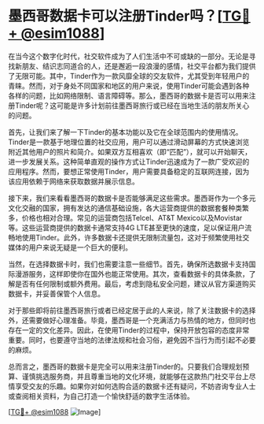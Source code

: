 # 墨西哥数据卡可以注册Tinder吗？[[TG💪+ @esim1088](https://t.me/s/esim1088)]

在当今这个数字化时代，社交软件成为了人们生活中不可或缺的一部分。无论是寻找新朋友、结识志同道合的人，还是邂逅一段浪漫的感情，社交平台都为我们提供了无限可能。其中，Tinder作为一款风靡全球的交友软件，尤其受到年轻用户的青睐。然而，对于身处不同国家和地区的用户来说，使用Tinder可能会遇到各种各样的问题，比如网络限制、语言障碍等。那么，墨西哥的数据卡是否可以用来注册Tinder呢？这可能是许多计划前往墨西哥旅行或已经在当地生活的朋友所关心的问题。

首先，让我们来了解一下Tinder的基本功能以及它在全球范围内的使用情况。Tinder是一款基于地理位置的社交应用，用户可以通过滑动屏幕的方式快速浏览附近其他用户的照片和简介。如果双方互相喜欢（即“匹配”），就可以开始聊天，进一步发展关系。这种简单直观的操作方式让Tinder迅速成为了一款广受欢迎的应用程序。然而，要想正常使用Tinder，用户需要具备稳定的互联网连接，因为该应用依赖于网络来获取数据并展示信息。

接下来，我们来看看墨西哥的数据卡是否能够满足这些需求。墨西哥作为一个多元文化交融的国家，拥有发达的通信基础设施，各大运营商提供的数据套餐种类繁多，价格也相对合理。常见的运营商包括Telcel、AT&T Mexico以及Movistar等。这些运营商提供的数据卡通常支持4G LTE甚至更快的速度，足以保证用户流畅地使用Tinder。此外，许多数据卡还提供无限制流量包，这对于频繁使用社交媒体的用户来说无疑是一个巨大的便利。

当然，在选择数据卡时，我们也需要注意一些细节。首先，确保所选数据卡支持国际漫游服务，这样即使你在国外也能正常使用。其次，查看数据卡的具体条款，了解是否有任何限制或额外费用。最后，考虑到隐私安全问题，建议从官方渠道购买数据卡，并妥善保管个人信息。

对于那些即将前往墨西哥旅行或者已经定居于此的人来说，除了关注数据卡的选择外，还需要做好心理准备。毕竟，墨西哥是一个充满活力与热情的地方，但同时也存在一定的文化差异。因此，在使用Tinder的过程中，保持开放包容的态度非常重要。同时，也要遵守当地的法律法规和社会习俗，避免因不当行为而引起不必要的麻烦。

总而言之，墨西哥的数据卡是完全可以用来注册Tinder的。只要我们合理规划预算、谨慎挑选服务商，并且尊重当地的文化环境，就能够在这款热门社交平台上尽情享受交友的乐趣。如果你对如何选购合适的数据卡还有疑问，不妨咨询专业人士或查阅相关资料，为自己打造一个愉快舒适的数字生活体验。

[[TG💪+ @esim1088](https://t.me/s/esim1088) ![Image](https://i.postimg.cc/4NQfJmqS/Snipaste-2025-05-13-00-14-12.png)]
